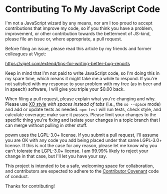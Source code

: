 # Contributing To My JavaScript Code

I'm not a JavaScript wizard by any means, nor am I too proud to accept
contributions that improve my code, so if you think you have a problem,
improvement, or other contribution towards the betterment of JS-kind,
please file an issue or, where appropriate, a pull request.

Before filing an issue, please read this article by my friends and
former colleagues at Viget:

<https://viget.com/extend/tips-for-writing-better-bug-reports>

Keep in mind that I'm not paid to write JavaScript code, so I'm doing this
in my spare time, which means it might take me a while to respond. If
you're not satisfied with my response to your problem with my free (as
in beer and in speech) software, I will give you triple your $0.00 back.

When filing a pull request, please explain what you're changing and why. Please
use [XO style](https://github.com/sindresorhus/xo) _with spaces instead of tabs_
(i.e., the `xo --space` mode) and add or update tests as needed. `npm test` will
run tests, check style, and calculate coverage; make sure it passes. Please
limit your changes to the specific thing you're fixing and isolate your changes
in a topic branch that I can merge without pulling in other stuff.

powm uses the LGPL-3.0+ license. If you submit a pull request, I'll assume you
are OK with any code you add being placed under that same LGPL-3.0+ license. If
this is not the case for any reason, please let me know why you can't tolerate
the LGPL-3.0+ license. I am 99.99% likely to reject your change in that case,
but I'll let you have your say.

This project is intended to be a safe, welcoming space for collaboration, and
contributors are expected to adhere to the [Contributor
Covenant](http://contributor-covenant.org) code of conduct.

Thanks for contributing!
